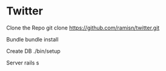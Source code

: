 # Twitter

Clone the Repo
git clone https://github.com/ramisn/twitter.git

Bundle
bundle install

Create DB
./bin/setup

Server
rails s


